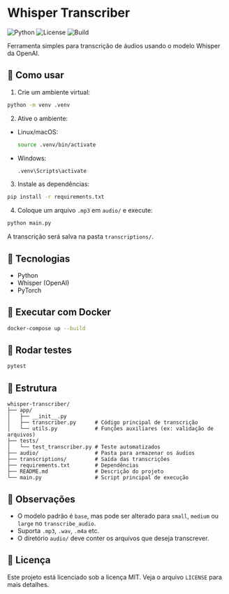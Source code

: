 # Whisper Transcriber

![Python](https://img.shields.io/badge/python-3.10+-blue)
![License](https://img.shields.io/github/license/seu-usuario/whisper-transcriber)
![Build](https://img.shields.io/badge/build-passing-brightgreen)

Ferramenta simples para transcrição de áudios usando o modelo Whisper da OpenAI.

## 🚀 Como usar

1. Crie um ambiente virtual:
```bash
python -m venv .venv
```

2. Ative o ambiente:
- Linux/macOS:
  ```bash
  source .venv/bin/activate
  ```
- Windows:
  ```bash
  .venv\Scripts\activate
  ```

3. Instale as dependências:
```bash
pip install -r requirements.txt
```

4. Coloque um arquivo `.mp3` em `audio/` e execute:
```bash
python main.py
```

A transcrição será salva na pasta `transcriptions/`.

## 🧠 Tecnologias
- Python
- Whisper (OpenAI)
- PyTorch

## 🐳 Executar com Docker

```bash
docker-compose up --build
```

## 🧪 Rodar testes
```bash
pytest
```

## 📁 Estrutura
```
whisper-transcriber/
├── app/
│   ├── __init__.py
│   ├── transcriber.py      # Código principal de transcrição
│   └── utils.py            # Funções auxiliares (ex: validação de arquivos)
├── tests/
│   └── test_transcriber.py # Teste automatizados
├── audio/                  # Pasta para armazenar os áudios
├── transcriptions/         # Saída das transcrições
├── requirements.txt        # Dependências
├── README.md               # Descrição do projeto
└── main.py                 # Script principal de execução
```

## 📌 Observações
- O modelo padrão é `base`, mas pode ser alterado para `small`, `medium` ou `large` no `transcribe_audio`.
- Suporta `.mp3`, `.wav`, `.m4a` etc.
- O diretório `audio/` deve conter os arquivos que deseja transcrever.

## 📜 Licença
Este projeto está licenciado sob a licença MIT. Veja o arquivo `LICENSE` para mais detalhes.